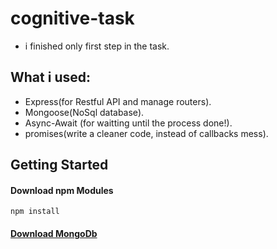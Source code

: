 # cognitive-task

* i finished only first step in the task.

## What i used:

* Express(for Restful API and manage routers).
* Mongoose(NoSql database).
* Async-Await (for waitting until the process done!).
* promises(write a cleaner code, instead of callbacks mess).

## Getting Started

#### Download npm Modules
```
npm install
```
#### [Download MongoDb](https://docs.mongodb.com/manual/installation/#tutorial-installation)
